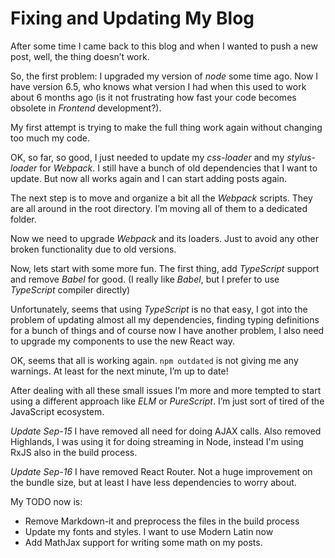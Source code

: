 Fixing and Updating My Blog
===========================

After some time I came back to this blog and when I wanted to push a new post, well, the thing doesn’t work.

So, the first problem: I upgraded my version of _node_ some time ago. Now I have version 6.5, who knows what version I had when this used to work about 6 months ago (is it not frustrating how fast your code becomes obsolete in _Frontend_ development?).

My first attempt is trying to make the full thing work again without changing too much my code.

OK, so far, so good, I just needed to update my _css-loader_ and my _stylus-loader_ for _Webpack_. I still have a bunch of old dependencies that I want to update. But now all works again and I can start adding posts again.

The next step is to move and organize a bit all the _Webpack_ scripts. They are all around in the root directory. I’m moving all of them to a dedicated folder.

Now we need to upgrade _Webpack_ and its loaders. Just to avoid any other broken functionality due to old versions.

Now, lets start with some more fun. The first thing, add _TypeScript_ support and remove _Babel_ for good. (I really like _Babel_, but I prefer to use _TypeScript_ compiler directly)

Unfortunately, seems that using _TypeScript_ is no that easy, I got into the problem of updating almost all my dependencies, finding typing definitions for a bunch of things and of course now I have another problem, I also need to upgrade my components to use the new React way.

OK, seems that all is working again. `npm outdated` is not giving me any warnings. At least for the next minute, I’m up to date!

After dealing with all these small issues I’m more and more tempted to start using a different approach like _ELM_ or _PureScript_. I’m just sort of tired of the JavaScript ecosystem.

_Update Sep-15_ I have removed all need for doing AJAX calls. Also removed Highlands, I was using it for doing streaming in Node, instead I'm using RxJS also in the build process.

_Update Sep-16_ I have removed React Router. Not a huge improvement on the bundle size, but at least I have less dependencies to worry about. 

My TODO now is:

* Remove Markdown-it and preprocess the files in the build process
* Update my fonts and styles. I want to use Modern Latin now
* Add MathJax support for writing some math on my posts.
